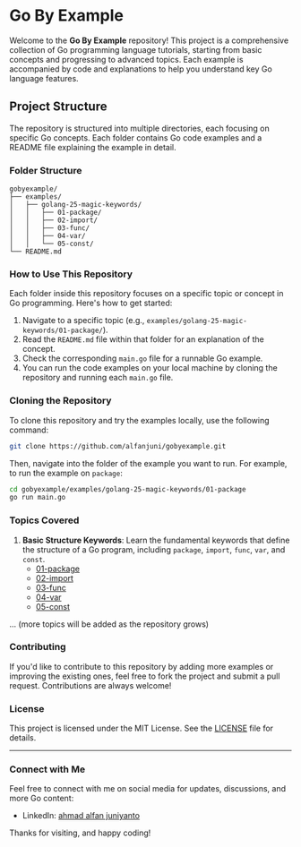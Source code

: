 # Go By Example

Welcome to the **Go By Example** repository! This project is a comprehensive collection of Go programming language tutorials, starting from basic concepts and progressing to advanced topics. Each example is accompanied by code and explanations to help you understand key Go language features.

## Project Structure

The repository is structured into multiple directories, each focusing on specific Go concepts. Each folder contains Go code examples and a README file explaining the example in detail.

### Folder Structure

```
gobyexample/
├── examples/
│   ├── golang-25-magic-keywords/
│   │   ├── 01-package/
│   │   ├── 02-import/
│   │   ├── 03-func/
│   │   ├── 04-var/
│   │   └── 05-const/
└── README.md
```

### How to Use This Repository

Each folder inside this repository focuses on a specific topic or concept in Go programming. Here's how to get started:

1. Navigate to a specific topic (e.g., `examples/golang-25-magic-keywords/01-package/`).
2. Read the `README.md` file within that folder for an explanation of the concept.
3. Check the corresponding `main.go` file for a runnable Go example.
4. You can run the code examples on your local machine by cloning the repository and running each `main.go` file.

### Cloning the Repository

To clone this repository and try the examples locally, use the following command:

```bash
git clone https://github.com/alfanjuni/gobyexample.git
```

Then, navigate into the folder of the example you want to run. For example, to run the example on `package`:

```bash
cd gobyexample/examples/golang-25-magic-keywords/01-package
go run main.go
```

### Topics Covered

1. **Basic Structure Keywords**: Learn the fundamental keywords that define the structure of a Go program, including `package`, `import`, `func`, `var`, and `const`.
    - [01-package](./examples/golang-25-magic-keywords/01-package/README.md)
    - [02-import](./examples/golang-25-magic-keywords/02-import/README.md)
    - [03-func](./examples/golang-25-magic-keywords/03-func/README.md)
    - [04-var](./examples/golang-25-magic-keywords/04-var/README.md)
    - [05-const](./examples/golang-25-magic-keywords/05-const/README.md)

... (more topics will be added as the repository grows)

### Contributing

If you'd like to contribute to this repository by adding more examples or improving the existing ones, feel free to fork the project and submit a pull request. Contributions are always welcome!

### License

This project is licensed under the MIT License. See the [LICENSE](./LICENSE) file for details.

---


### Connect with Me

Feel free to connect with me on social media for updates, discussions, and more Go content:

- LinkedIn: [ahmad alfan juniyanto](https://www.linkedin.com/in/ahmadalfanjuniyanto/)

Thanks for visiting, and happy coding!
